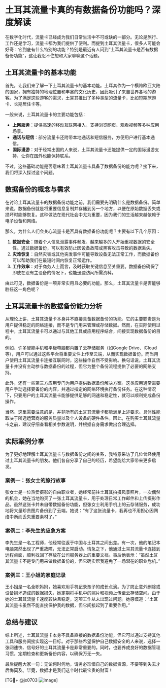 # 土耳其流量卡真的有数据备份功能吗？深度解读

在数字化时代，流量卡已经成为我们日常生活中不可或缺的一部分。无论是旅行、工作还是学习，流量卡都为我们提供了便利。而提到土耳其流量卡，很多人可能会好奇：它到底有什么特别的功能？特别是最近有人问到“土耳其流量卡是否有数据备份功能”，这让我忍不住想和大家聊聊这个话题。

## 土耳其流量卡的基本功能

首先，让我们来了解一下土耳其流量卡的基本功能。土耳其作为一个横跨欧亚大陆的国家，拥有独特的地理位置和丰富的文化历史，因此吸引了来自世界各地的游客。为了满足这些游客的需求，土耳其推出了多种类型的流量卡，比如短期旅游卡、长期居住卡等。

一般来说，土耳其流量卡的主要功能包括：

- **上网服务**：提供高速的移动互联网接入，支持浏览网页、观看视频等多种应用场景。
- **通话与短信**：部分流量卡还附带本地通话和短信服务，方便用户进行基本通信。
- **国际漫游**：对于经常出国的人来说，土耳其流量卡还能提供一定的国际漫游支持，让你在国外也能保持联系。

不过，这些基础功能是否意味着土耳其流量卡具备了数据备份的能力呢？接下来，我们将深入探讨这个问题。

## 数据备份的概念与需求

在讨论土耳其流量卡的数据备份功能之前，我们需要先明确什么是数据备份。简单来说，数据备份就是将重要信息复制并存储到另一个地方，以便在原始数据丢失或损坏时能够恢复。这种做法在现代社会中尤为重要，因为我们的生活越来越依赖于电子设备和网络。

那么，为什么人们会关心流量卡是否具有数据备份功能呢？主要有以下几个原因：

1. **数据安全**：随着个人信息泄露事件频发，越来越多的人开始重视数据的安全性。通过数据备份，可以有效防止因设备故障或黑客攻击导致的数据丢失。
2. **灾难恢复**：自然灾害或其他突发事件可能导致设备无法正常工作，而数据备份可以帮助我们在最短时间内恢复正常运作。
3. **工作效率**：对于商务人士而言，及时获取关键信息至关重要。数据备份确保了即使在没有主设备的情况下，也能迅速访问所需资料。

由此可见，数据备份是一项非常实用且必要的功能。那么，土耳其流量卡是否能够胜任这一角色呢？

## 土耳其流量卡的数据备份能力分析

从理论上讲，土耳其流量卡本身并不直接具备数据备份的功能。它的主要职责是为用户提供稳定的网络连接，而不是专门用来管理或存储数据。然而，在实际使用过程中，土耳其流量卡可以通过与其他工具或应用程序结合，间接实现数据备份的目的。

例如，许多智能手机和平板电脑都内置了云存储服务（如Google Drive、iCloud等），用户可以通过这些平台将重要文件上传至云端，从而实现数据备份。而当用户使用土耳其流量卡连接互联网时，这些操作自然不受影响。换句话说，土耳其流量卡并没有主动参与数据备份的过程，但它为整个备份流程提供了必要的网络支持。

此外，还有一些第三方应用专门为用户提供数据备份解决方案。这类应用通常需要用户手动选择要备份的内容，并通过指定的网络环境执行备份任务。在这种情况下，只要用户的土耳其流量卡能够提供足够的网速和稳定性，就可以顺利完成备份操作。

当然，这里需要注意的是，并非所有的土耳其流量卡都能满足上述要求。具体性能取决于所选运营商的服务质量以及个人设备的硬件条件。因此，在购买土耳其流量卡之前，建议仔细查看相关参数说明，并根据自身需求做出合理选择。

## 实际案例分享

为了更好地理解土耳其流量卡与数据备份之间的关系，我特意采访了几位曾经使用过土耳其流量卡的朋友。他们各自分享了自己的经历，希望能给大家带来更多启发。

### 案例一：张女士的旅行故事

张女士是一位热爱摄影的自由职业者，她经常前往土耳其拍摄风景照片。一次偶然的机会，她在当地购买了一张土耳其流量卡，用于处理日常工作邮件和上传摄影作品。虽然这张卡并未自带数据备份功能，但张女士利用手机上的云存储服务，成功地将大量珍贵图片备份到了云端。她说：“有了这张流量卡，我再也不用担心因网络中断而丢失重要素材了。”

### 案例二：李先生的应急方案

李先生是一名工程师，他经常往返于中国与土耳其之间出差。有一次，他的笔记本电脑突然出现了严重故障，无法正常启动。情急之下，他通过土耳其流量卡连接到远程桌面，顺利找回了存放在公司服务器上的重要文档。事后他表示：“虽然土耳其流量卡不是专门用来做数据备份的，但它确实帮我避免了一场潜在的职业危机。”

### 案例三：王小姐的家庭记录

王小姐是一名全职妈妈，她喜欢用手机记录孩子的成长点滴。为了防止意外删除或设备损坏造成的数据损失，她定期将手机中的照片和视频上传至云存储空间。由于她的土耳其流量卡速度较快且稳定，这项工作从未出现过问题。她感慨道：“土耳其流量卡虽然不能直接保护我的数据，但它间接起到了重要作用。”

## 总结与建议

综上所述，土耳其流量卡本身不具备直接的数据备份功能，但它可以通过支持其他工具和服务间接实现这一目标。对于那些希望保护自己数据安全的人来说，选择一张网速快、信号好的土耳其流量卡是非常重要的。同时，也要养成良好的数据管理习惯，定期检查和更新备份内容，以确保万无一失。

最后提醒大家一句：无论何时何地，请务必珍惜自己的数据资源，不要等到失去才后悔莫及。毕竟，数据才是我们这个时代最宝贵的财富！

[TG💪+ @jx0703 ![Image](https://github.com/user-attachments/assets/dbca1d08-cadb-493c-b0ec-ad6f7a83f270)]